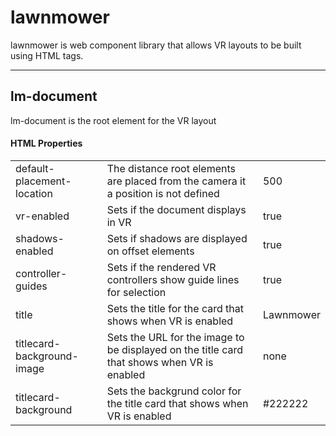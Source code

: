 # lawnmower
lawnmower is web component library that allows VR layouts to be built using HTML tags.

<hr/>

## lm-document

lm-document is the root element for the VR layout

#### HTML Properties

<table>
  <tr>
    <td>default-placement-location</td>
    <td>The distance root elements are placed from the camera it a position is not defined</td>
    <td>500</td>
  </tr>
  <tr>
    <td>vr-enabled</td>
    <td>Sets if the document displays in VR</td>
    <td>true</td>
  </tr>
  <tr>
    <td>shadows-enabled</td>
    <td>Sets if shadows are displayed on offset elements</td>
    <td>true</td>
  </tr>
  <tr>
    <td>controller-guides</td>
    <td>Sets if the rendered VR controllers show guide lines for selection</td>
    <td>true</td>
  </tr>
  <tr>
    <td>title</td>
    <td>Sets the title for the card that shows when VR is enabled</td>
    <td>Lawnmower</td>
  </tr>
  <tr>
    <td>titlecard-background-image</td>
    <td>Sets the URL for the image to be displayed on the title card that shows when VR is enabled</td>
    <td>none</td>
  </tr>
  <tr>
    <td>titlecard-background</td>
    <td>Sets the backgrund color for the title card that shows when VR is enabled</td>
    <td>#222222</td>
  </tr>
</table>
